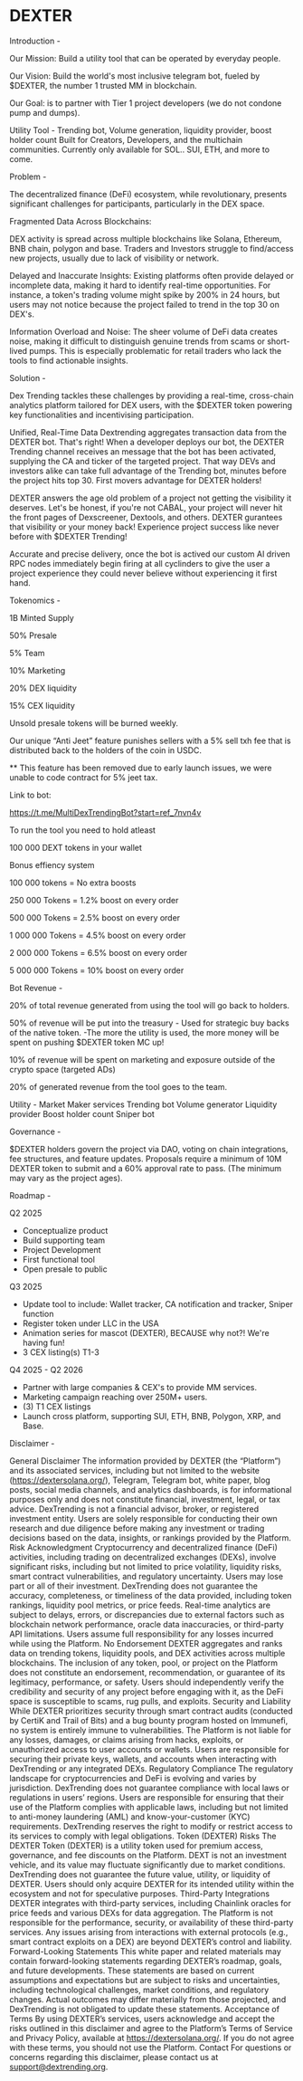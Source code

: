 # DEXTER

Introduction -

Our Mission: Build a utility tool that can be operated by everyday people.

Our Vision: Build the world's most inclusive telegram bot, fueled by $DEXTER, the number 1 trusted MM in blockchain.

Our Goal: is to partner with Tier 1 project developers (we do not condone pump and dumps).

Utility Tool - Trending bot, Volume generation, liquidity provider, boost holder count 
Built for Creators, Developers, and the multichain communities.
Currently only available for SOL.. SUI, ETH, and more to come.


Problem - 

The decentralized finance (DeFi) ecosystem, while revolutionary, presents significant challenges for participants, particularly in the DEX space.

Fragmented Data Across Blockchains:

  DEX activity is spread across multiple blockchains like Solana, Ethereum, BNB chain, polygon and base.
  Traders and Investors struggle to find/access new projects, usually due to lack of visibility or network.

  Delayed and Inaccurate Insights:
  Existing platforms often provide delayed or incomplete data, making it hard to identify real-time opportunities. For instance,
  a token's trading volume might spike by 200% in 24 hours, but users may not notice because the project failed to trend in the top 30 
  on DEX's.

  Information Overload and Noise:
  The sheer volume of DeFi data creates noise, making it difficult to distinguish genuine trends from scams or short-lived pumps. 
  This is especially problematic for retail traders who lack the tools to find actionable insights.


Solution -

  Dex Trending tackles these challenges by providing a real-time, cross-chain analytics platform tailored for DEX users, 
  with the $DEXTER token powering key functionalities and incentivising participation.

  Unified, Real-Time Data
  Dextrending aggregates transaction data from the DEXTER bot.
  That's right! When a developer deploys our bot, the DEXTER Trending channel receives an 
  message that the bot has been activated, supplying the CA and ticker of the targeted project.
  That way DEVs and investors alike can take full advantage of the Trending bot, minutes before the project hits top 30.
  First movers advantage for DEXTER holders!

  DEXTER answers the age old problem of a project not getting the visibility it deserves. 
  Let's be honest, if you're not CABAL, your project will never hit the front pages of Dexscreener, Dextools, and others.
  DEXTER gurantees that visibility or your money back!
  Experience project success like never before with $DEXTER Trending!

  Accurate and precise delivery, once the bot is actived our custom AI driven RPC nodes immediately begin 
  firing at all cyclinders to give the user a project experience they could never believe without experiencing it first hand.


Tokenomics -

  1B Minted Supply

  50% Presale
  
  5% Team
  
  10% Marketing
  
  20% DEX liquidity
  
  15% CEX liquidity
  
Unsold presale tokens will be burned weekly.

Our unique “Anti Jeet” feature
punishes sellers with a 5% sell txh fee that is
distributed back to the holders of the coin in USDC. 

** This feature has been removed due to early launch issues, we were unable to code contract for 5% jeet tax.

Link to bot:

  https://t.me/MultiDexTrendingBot?start=ref_7nvn4v

To run the tool you need to hold atleast

100 000 DEXT tokens in your wallet

Bonus effiency system

100 000 tokens = No extra boosts

250 000 Tokens  = 1.2% boost on every order

500 000 Tokens = 2.5% boost on every order

1 000 000 Tokens = 4.5% boost on every order 

2 000 000 Tokens  = 6.5% boost on every order 

5 000 000 Tokens = 10% boost on every order


  Bot Revenue - 
  
  20% of total revenue generated from using the tool will go back to holders.
  
  50% of revenue will be put into the treasury - Used for strategic buy backs of the native token.
  -The more the utility is used, the more money will be spent on pushing $DEXTER token MC up!
  
  10% of revenue will be spent on marketing and exposure outside of the crypto space (targeted ADs)
  
  20% of generated revenue from the tool goes to the team.

  
Utility -
  Market Maker services
  Trending bot
  Volume generator
  Liquidity provider
  Boost holder count
  Sniper bot


Governance -

  $DEXTER holders govern the project via DAO, voting on chain integrations, fee structures, and feature updates.
  Proposals require a minimum of 10M DEXTER token to submit and a 60% approval rate to pass. (The minimum may vary as the project ages).

  
Roadmap - 

  Q2 2025
  - Conceptualize product
  - Build supporting team
  - Project Development
  - First functional tool
  - Open presale to public
    
  Q3 2025
  - Update tool to include: Wallet tracker, CA notification and tracker, Sniper function
  - Register token under LLC in the USA
  - Animation series for mascot (DEXTER), BECAUSE why not?! We're having fun!
  - 3 CEX listing(s) T1-3
    
  Q4 2025 - Q2 2026
  - Partner with large companies & CEX's to provide MM services.
  - Marketing campaign reaching over 250M+ users.
  - (3) T1 CEX listings
  - Launch cross platform, supporting SUI, ETH, BNB, Polygon, XRP, and Base.

    
Disclaimer -

General Disclaimer
The information provided by DEXTER (the “Platform”) and its associated services, including but not limited to the website (https://dextersolana.org/), Telegram, Telegram bot, white paper, blog posts, social media channels, and analytics dashboards, is for informational purposes only and does not constitute financial, investment, legal, or tax advice. DexTrending is not a financial advisor, broker, or registered investment entity. Users are solely responsible for conducting their own research and due diligence before making any investment or trading decisions based on the data, insights, or rankings provided by the Platform.
Risk Acknowledgment
Cryptocurrency and decentralized finance (DeFi) activities, including trading on decentralized exchanges (DEXs), involve significant risks, including but not limited to price volatility, liquidity risks, smart contract vulnerabilities, and regulatory uncertainty. Users may lose part or all of their investment. DexTrending does not guarantee the accuracy, completeness, or timeliness of the data provided, including token rankings, liquidity pool metrics, or price feeds. Real-time analytics are subject to delays, errors, or discrepancies due to external factors such as blockchain network performance, oracle data inaccuracies, or third-party API limitations. Users assume full responsibility for any losses incurred while using the Platform.
No Endorsement
DEXTER aggregates and ranks data on trending tokens, liquidity pools, and DEX activities across multiple blockchains. The inclusion of any token, pool, or project on the Platform does not constitute an endorsement, recommendation, or guarantee of its legitimacy, performance, or safety. Users should independently verify the credibility and security of any project before engaging with it, as the DeFi space is susceptible to scams, rug pulls, and exploits.
Security and Liability
While DEXTER prioritizes security through smart contract audits (conducted by CertiK and Trail of Bits) and a bug bounty program hosted on Immunefi, no system is entirely immune to vulnerabilities. The Platform is not liable for any losses, damages, or claims arising from hacks, exploits, or unauthorized access to user accounts or wallets. Users are responsible for securing their private keys, wallets, and accounts when interacting with DexTrending or any integrated DEXs.
Regulatory Compliance
The regulatory landscape for cryptocurrencies and DeFi is evolving and varies by jurisdiction. DexTrending does not guarantee compliance with local laws or regulations in users’ regions. Users are responsible for ensuring that their use of the Platform complies with applicable laws, including but not limited to anti-money laundering (AML) and know-your-customer (KYC) requirements. DexTrending reserves the right to modify or restrict access to its services to comply with legal obligations.
Token (DEXTER) Risks
The DEXTER Token (DEXTER) is a utility token used for premium access, governance, and fee discounts on the Platform. DEXT is not an investment vehicle, and its value may fluctuate significantly due to market conditions. DexTrending does not guarantee the future value, utility, or liquidity of DEXTER. Users should only acquire DEXTER for its intended utility within the ecosystem and not for speculative purposes.
Third-Party Integrations
DEXTER integrates with third-party services, including Chainlink oracles for price feeds and various DEXs for data aggregation. The Platform is not responsible for the performance, security, or availability of these third-party services. Any issues arising from interactions with external protocols (e.g., smart contract exploits on a DEX) are beyond DEXTER’s control and liability.
Forward-Looking Statements
This white paper and related materials may contain forward-looking statements regarding DEXTER’s roadmap, goals, and future developments. These statements are based on current assumptions and expectations but are subject to risks and uncertainties, including technological challenges, market conditions, and regulatory changes. Actual outcomes may differ materially from those projected, and DexTrending is not obligated to update these statements.
Acceptance of Terms
By using DEXTER’s services, users acknowledge and accept the risks outlined in this disclaimer and agree to the Platform’s Terms of Service and Privacy Policy, available at https://dextersolana.org/. If you do not agree with these terms, you should not use the Platform.
Contact
For questions or concerns regarding this disclaimer, please contact us at support@dextrending.org.

